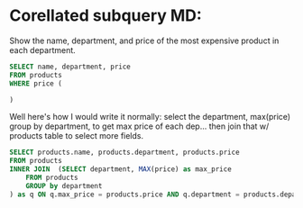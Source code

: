 # Corellated subquery MD:

Show the name, department, and price of the most expensive product in each department.

```sql
SELECT name, department, price
FROM products
WHERE price (

)
```



Well here's how I would write it normally:
select the department, max(price) group by department, to get max price of each dep...
then join that w/ products table to select more fields.

```sql
SELECT products.name, products.department, products.price
FROM products
INNER JOIN  (SELECT department, MAX(price) as max_price
    FROM products
    GROUP by department
) as q ON q.max_price = products.price AND q.department = products.department
```
